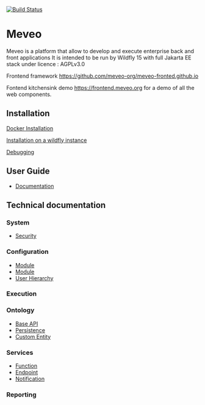 [![Build Status](https://travis-ci.org/meveo-org/meveo.svg?branch=master)](https://travis-ci.org/meveo-org/meveo)

# Meveo

Meveo is a platform that allow to develop and execute enterprise back and front applications
It is intended to be run by Wildfly 15 with full Jakarta EE stack under licence : AGPLv3.0

Frontend framework  https://github.com/meveo-org/meveo-fronted.github.io

Fontend kitchensink demo https://frontend.meveo.org for a demo of all the web components.

## Installation

[Docker Installation](./docker/README.md)

[Installation on a wildfly instance](./WILDFLY_INSTALL.md)

[Debugging](https://github.com/meveo-org/meveo/blob/master/documentation/DEBUGGING.md)

## User Guide

- [Documentation](https://github.com/meveo-org/meveo/tree/master/documentation/userguide)

## Technical documentation

### System

- [Security](./meveo-model/src/main/java/org/meveo/security/README.md)

### Configuration

- [Module](./meveo-api/src/main/java/org/meveo/api/module)
- [Module](./meveo-admin/ejbs/src/main/java/org/meveo/service/module)
- [User Hierarchy](./meveo-admin/ejbs/src/main/java/org/meveo/service/hierarchy)

### Execution

### Ontology

- [Base API](./meveo-admin/ejbs/src/main/java/org/meveo/api/base/sql)
- [Persistence](./meveo-api/src/main/java/org/meveo/api/persistence)
- [Custom Entity](./meveo-admin/ejbs/src/main/java/org/meveo/service/custom)

### Services

- [Function](./meveo-admin/ejbs/src/main/java/org/meveo/service/script)
- [Endpoint](./meveo-admin/ejbs/src/main/java/org/meveo/service/technicalservice/endpoint)
- [Notification](./meveo-admin/ejbs/src/main/java/org/meveo/service/notification)

### Reporting